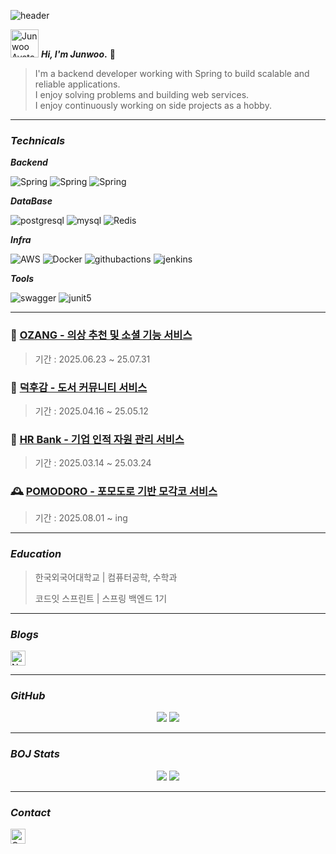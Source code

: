 ![header](https://capsule-render.vercel.app/api?type=rounded&color=0AEFFF,007CF0&height=150&section=header&text=Junwoo%20Github🐧&fontSize=40&fontColor=ffffff)


<p align="left">
  <img src="https://github.com/user-attachments/assets/5dc8e240-a9b0-46b2-9dc8-28f5c0b83405" alt="Junwoo Avatar" width="45" height="45" />
  <strong><em>Hi, I'm Junwoo</em>.</strong> 👋
</p>

> I'm a backend developer working with Spring to build scalable and reliable applications. <br>
> I enjoy solving problems and building web services.  
> I enjoy continuously working on side projects as a hobby.
---

### _Technicals_
**_Backend_**

![Spring](https://img.shields.io/badge/Spring%20Boot-6DB33F?style=flat&logo=spring&logoColor=white)
![Spring](https://img.shields.io/badge/Spring%20Security-6DB33F?style=flat&logo=springsecurity&logoColor=white) 
![Spring](https://img.shields.io/badge/QueryDSL-0769AD?style=flat&logoColor=white) 

**_DataBase_**

![postgresql](https://img.shields.io/badge/PostgreSQL-4169E1?style=flat&logo=postgresql&logoColor=white)
![mysql](https://img.shields.io/badge/MySQL-4479A1?style=flat&logo=mysql&logoColor=white)
![Redis](https://img.shields.io/badge/Redis-FF4438?style=flat&logo=redis&logoColor=white)

**_Infra_**

![AWS](https://img.shields.io/badge/AWS-FFB71B?style=flat&logo=amazonaws&logoColor=white)
![Docker](https://img.shields.io/badge/Docker-2496ED?style=flat&logo=docker&logoColor=white)
![githubactions](https://img.shields.io/badge/GitHub%20Actions-2088FF?style=flat&logo=githubactions&logoColor=white)
![jenkins](https://img.shields.io/badge/Jenkins-D24939?style=flat&logo=jenkins&logoColor=white)

**_Tools_**

![swagger](https://img.shields.io/badge/Swagger-85EA2D?style=flat&logo=swagger&logoColor=black)
![junit5](https://img.shields.io/badge/JUnit5-25A162?style=flat&logo=junit5&logoColor=black)

---

### 🧥 **[OZANG - 의상 추천 및 소셜 기능 서비스](https://github.com/FourThread)**
> 기간 : 2025.06.23 ~ 25.07.31
### 📖 **[덕후감 - 도서 커뮤니티 서비스](https://github.com/sb01-deokhugam-team1)**
> 기간 : 2025.04.16 ~ 25.05.12
### 🏦 **[HR Bank - 기업 인적 자원 관리 서비스](https://github.com/dkseoals15/sb01-hrbank-team04)**
> 기간 : 2025.03.14 ~ 25.03.24
### 🕰️ **[POMODORO - 포모도로 기반 모각코 서비스](https://github.com/normaldeve/POMODORO)**
> 기간 : 2025.08.01 ~ ing

---

### _Education_
> 한국외국어대학교 | 컴퓨터공학, 수학과
> 
> 코드잇 스프린트 | 스프링 백엔드 1기

---

### _Blogs_
[<img src="https://github.com/user-attachments/assets/1d235f55-bfc9-4a0c-9d88-7cbc3ae9abde" alt="Notion" width="24" height="24"/>](https://shimmering-drifter-eef.notion.site/MY-NOTION-PAGE-1fb5046d9f3c8016b157fa3b28603530?pvs=74)

---

### _GitHub_
<div align="center">
  <img src="https://github-readme-stats.vercel.app/api?username=normaldeve&show_icons=true&theme=dark" /> <img src="https://github-readme-stats.vercel.app/api/top-langs/?username=normaldeve&theme=dark" />
</div>

---

### _BOJ Stats_
<div align="center">
  <img src="http://mazassumnida.wtf/api/v2/generate_badge?boj=junwoo981007" /> <img src="http://mazandi.herokuapp.com/api?handle=junwoo981007&theme=dark"/>
</div>

---

### _Contact_
[<img src="https://github.com/user-attachments/assets/146cfac5-325e-4ee9-a122-45f5ba19b6b0" alt="Gmail" width="24" height="24"/>](mailto:junnukim1007@gmail.com)
